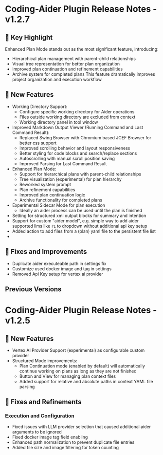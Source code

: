 # Coding-Aider Plugin Release Notes - v1.2.7

## 🌟 Key Highlight

Enhanced Plan Mode stands out as the most significant feature, introducing:
- Hierarchical plan management with parent-child relationships
- Visual tree representation for better plan organization
- Improved plan continuation and refinement capabilities
- Archive system for completed plans
This feature dramatically improves project organization and execution workflow.

## 🚀 New Features

- Working Directory Support:
  - Configure specific working directory for Aider operations
  - Files outside working directory are excluded from context
  - Working directory panel in tool window
- Improved Markdown Output Viewer (Running Command and Last Command Result):
  - Replaced Swing Browser with Chromium based JCEF Browser for better css support
  - Improved scrolling behavior and layout responsiveness
  - Better styling for code blocks and search/replace sections
  - Autoscrolling with manual scroll position saving
  - Improved Parsing for Last Command Result
- Enhanced Plan Mode:
  - Support for hierarchical plans with parent-child relationships
  - Tree visualization (experimental) for plan hierarchy
  - Reworked system prompt
  - Plan refinement capabilities
  - Improved plan continuation logic
  - Archive functionality for completed plans
- Experimental Sidecar Mode for plan execution
  - Ideally an aider process can be used until the plan is finished
- Setting for structured xml output blocks for summary and intention
- Support for custom "aider model", e.g. simple way to add aider supported llms like `r1` to dropdown without additional api key setup
- Added action to add files from a (plan) yaml file to the persistent file list
- 
## 🔧 Fixes and Improvements
- Duplicate aider executeable path in settings fix
- Customize used docker image and tag in settings
- Removed Api Key setup for vertex ai provider

## Previous Versions

# Coding-Aider Plugin Release Notes - v1.2.5

## 🚀 New Features

- Vertex AI Provider Support (experimental) as configurable custom provider
- Structured Mode improvements:
    - Plan Continuation mode (enabled by default) will automatically continue working on plans as long as they are not finished
    - Button and View for managing plan context files
    - Added support for relative and absolute paths in context YAML file parsing

## 🔧 Fixes and Refinements

### Execution and Configuration
- Fixed issues with LLM provider selection that caused additional aider arguments to be ignored
- Fixed docker image tag field enabling
- Enhanced path normalization to prevent duplicate file entries
- Added file size and image filtering for token counting
